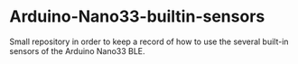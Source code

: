 # Arduino-Nano33-builtin-sensors
Small repository in order to keep a record of how to use the several built-in sensors of the Arduino Nano33 BLE.

